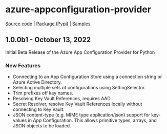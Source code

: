 # azure-appconfiguration-provider

[Source code][source_code] | [Package (Pypi)][package] | [Samples][samples]

## 1.0.0b1 - October 13, 2022

Initial Beta Release of the Azure App Configuration Provider for Python

### New Features

* Connecting to an App Configuration Store using a connection string or Azure Active Directory.
* Selecting multiple sets of configurations using SettingSelector.
* Trim prefixes off key names.
* Resolving Key Vault References, requires AAD.
* Secret Resolver, resolve Key Vault References locally without connecting to Key Vault.
* JSON content-type (e.g. MIME type application/json) support for key-values in App Configuration. This allows primitive types, arrays, and JSON objects to be loaded.

[package]: https://pypi.org/project/azure-appconfiguration-provider/
[samples]: https://github.com/Azure/azure-sdk-for-python/tree/main/sdk/appconfiguration/azure-appconfiguration-provider/samples
[source_code]: https://github.com/Azure/azure-sdk-for-python/tree/main/sdk/appconfiguration/azure-appconfiguration-provider
